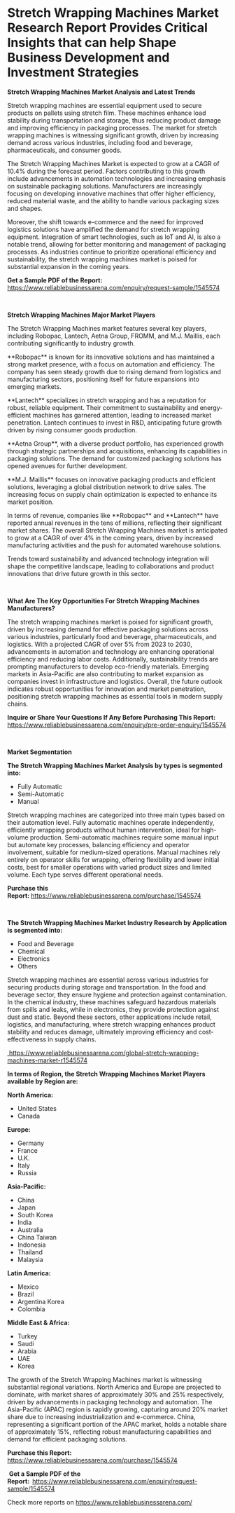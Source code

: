 <p><h1>Stretch Wrapping Machines Market Research Report Provides Critical Insights that can help Shape Business Development and Investment Strategies</h1></p><p><strong>Stretch Wrapping Machines Market Analysis and Latest Trends</strong></p>
<p><p>Stretch wrapping machines are essential equipment used to secure products on pallets using stretch film. These machines enhance load stability during transportation and storage, thus reducing product damage and improving efficiency in packaging processes. The market for stretch wrapping machines is witnessing significant growth, driven by increasing demand across various industries, including food and beverage, pharmaceuticals, and consumer goods.</p><p>The Stretch Wrapping Machines Market is expected to grow at a CAGR of 10.4% during the forecast period. Factors contributing to this growth include advancements in automation technologies and increasing emphasis on sustainable packaging solutions. Manufacturers are increasingly focusing on developing innovative machines that offer higher efficiency, reduced material waste, and the ability to handle various packaging sizes and shapes.</p><p>Moreover, the shift towards e-commerce and the need for improved logistics solutions have amplified the demand for stretch wrapping equipment. Integration of smart technologies, such as IoT and AI, is also a notable trend, allowing for better monitoring and management of packaging processes. As industries continue to prioritize operational efficiency and sustainability, the stretch wrapping machines market is poised for substantial expansion in the coming years.</p></p>
<p><strong>Get a Sample PDF of the Report:&nbsp;</strong> <a href="https://www.reliablebusinessarena.com/enquiry/request-sample/1545574?utm_campaign=3554&utm_medium=2&utm_source=Github&utm_content=ia&utm_term=08042025&utm_id=stretch-wrapping-machines">https://www.reliablebusinessarena.com/enquiry/request-sample/1545574</a></p>
<p>&nbsp;</p>
<p><strong>Stretch Wrapping Machines Major Market Players</strong></p>
<p><p>The Stretch Wrapping Machines market features several key players, including Robopac, Lantech, Aetna Group, FROMM, and M.J. Maillis, each contributing significantly to industry growth. </p><p>**Robopac** is known for its innovative solutions and has maintained a strong market presence, with a focus on automation and efficiency. The company has seen steady growth due to rising demand from logistics and manufacturing sectors, positioning itself for future expansions into emerging markets.</p><p>**Lantech** specializes in stretch wrapping and has a reputation for robust, reliable equipment. Their commitment to sustainability and energy-efficient machines has garnered attention, leading to increased market penetration. Lantech continues to invest in R&D, anticipating future growth driven by rising consumer goods production.</p><p>**Aetna Group**, with a diverse product portfolio, has experienced growth through strategic partnerships and acquisitions, enhancing its capabilities in packaging solutions. The demand for customized packaging solutions has opened avenues for further development.</p><p>**M.J. Maillis** focuses on innovative packaging products and efficient solutions, leveraging a global distribution network to drive sales. The increasing focus on supply chain optimization is expected to enhance its market position.</p><p>In terms of revenue, companies like **Robopac** and **Lantech** have reported annual revenues in the tens of millions, reflecting their significant market shares. The overall Stretch Wrapping Machines market is anticipated to grow at a CAGR of over 4% in the coming years, driven by increased manufacturing activities and the push for automated warehouse solutions. </p><p>Trends toward sustainability and advanced technology integration will shape the competitive landscape, leading to collaborations and product innovations that drive future growth in this sector.</p></p>
<p>&nbsp;</p>
<p><strong>What Are The Key Opportunities For Stretch Wrapping Machines Manufacturers?</strong></p>
<p><p>The stretch wrapping machines market is poised for significant growth, driven by increasing demand for effective packaging solutions across various industries, particularly food and beverage, pharmaceuticals, and logistics. With a projected CAGR of over 5% from 2023 to 2030, advancements in automation and technology are enhancing operational efficiency and reducing labor costs. Additionally, sustainability trends are prompting manufacturers to develop eco-friendly materials. Emerging markets in Asia-Pacific are also contributing to market expansion as companies invest in infrastructure and logistics. Overall, the future outlook indicates robust opportunities for innovation and market penetration, positioning stretch wrapping machines as essential tools in modern supply chains.</p></p>
<p><strong>Inquire or Share Your Questions If Any Before Purchasing This Report:</strong> <a href="https://www.reliablebusinessarena.com/enquiry/pre-order-enquiry/1545574?utm_campaign=3554&utm_medium=2&utm_source=Github&utm_content=ia&utm_term=08042025&utm_id=stretch-wrapping-machines">https://www.reliablebusinessarena.com/enquiry/pre-order-enquiry/1545574</a></p>
<p>&nbsp;</p>
<p><strong>Market Segmentation</strong></p>
<p><strong>The Stretch Wrapping Machines Market Analysis by types is segmented into:</strong></p>
<p><ul><li>Fully Automatic</li><li>Semi-Automatic</li><li>Manual</li></ul></p>
<p><p>Stretch wrapping machines are categorized into three main types based on their automation level. Fully automatic machines operate independently, efficiently wrapping products without human intervention, ideal for high-volume production. Semi-automatic machines require some manual input but automate key processes, balancing efficiency and operator involvement, suitable for medium-sized operations. Manual machines rely entirely on operator skills for wrapping, offering flexibility and lower initial costs, best for smaller operations with varied product sizes and limited volume. Each type serves different operational needs.</p></p>
<p><strong>Purchase this Report:&nbsp;</strong><a href="https://www.reliablebusinessarena.com/purchase/1545574?utm_campaign=3554&utm_medium=2&utm_source=Github&utm_content=ia&utm_term=08042025&utm_id=stretch-wrapping-machines">https://www.reliablebusinessarena.com/purchase/1545574</a></p>
<p>&nbsp;</p>
<p><strong>The Stretch Wrapping Machines Market Industry Research by Application is segmented into:</strong></p>
<p><ul><li>Food and Beverage</li><li>Chemical</li><li>Electronics</li><li>Others</li></ul></p>
<p><p>Stretch wrapping machines are essential across various industries for securing products during storage and transportation. In the food and beverage sector, they ensure hygiene and protection against contamination. In the chemical industry, these machines safeguard hazardous materials from spills and leaks, while in electronics, they provide protection against dust and static. Beyond these sectors, other applications include retail, logistics, and manufacturing, where stretch wrapping enhances product stability and reduces damage, ultimately improving efficiency and cost-effectiveness in supply chains.</p></p>
<p><a href="https://www.reliablebusinessarena.com/global-stretch-wrapping-machines-market-r1545574?utm_campaign=3554&utm_medium=2&utm_source=Github&utm_content=ia&utm_term=08042025&utm_id=stretch-wrapping-machines">&nbsp;https://www.reliablebusinessarena.com/global-stretch-wrapping-machines-market-r1545574</a></p>
<p><strong>In terms of Region, the Stretch Wrapping Machines Market Players available by Region are:</strong></p>
<p>
    <p> <strong> North America: </strong>
        <ul>
            <li>United States</li>
            <li>Canada</li>
        </ul>
        </p> 
    <p> <strong> Europe: </strong>
        <ul>
            <li>Germany</li>
            <li>France</li>
            <li>U.K.</li>
            <li>Italy</li>
            <li>Russia</li>
        </ul>
        </p> 
    <p> <strong> Asia-Pacific: </strong>
        <ul>
            <li>China</li>
            <li>Japan</li>
            <li>South Korea</li>
            <li>India</li>
            <li>Australia</li>
            <li>China Taiwan</li>
            <li>Indonesia</li>
            <li>Thailand</li>
            <li>Malaysia</li>
        </ul>
        </p> 
    <p> <strong> Latin America: </strong>
        <ul>
            <li>Mexico</li>
            <li>Brazil</li>
            <li>Argentina Korea</li>
            <li>Colombia</li>
        </ul>
        </p> 
    <p> <strong> Middle East & Africa: </strong>
        <ul>
            <li>Turkey</li>
            <li>Saudi</li>
            <li>Arabia</li>
            <li>UAE</li>
            <li>Korea</li>
        </ul>
    </p>
    </p>
<p><p>The growth of the Stretch Wrapping Machines market is witnessing substantial regional variations. North America and Europe are projected to dominate, with market shares of approximately 30% and 25% respectively, driven by advancements in packaging technology and automation. The Asia-Pacific (APAC) region is rapidly growing, capturing around 20% market share due to increasing industrialization and e-commerce. China, representing a significant portion of the APAC market, holds a notable share of approximately 15%, reflecting robust manufacturing capabilities and demand for efficient packaging solutions.</p></p>
<p><strong>Purchase this Report: </strong><a href="https://www.reliablebusinessarena.com/purchase/1545574?utm_campaign=3554&utm_medium=2&utm_source=Github&utm_content=ia&utm_term=08042025&utm_id=stretch-wrapping-machines">https://www.reliablebusinessarena.com/purchase/1545574</a></p>
<p>&nbsp;<strong>Get a Sample PDF of the Report:&nbsp;&nbsp;</strong><a href="https://www.reliablebusinessarena.com/enquiry/request-sample/1545574?utm_campaign=3554&utm_medium=2&utm_source=Github&utm_content=ia&utm_term=08042025&utm_id=stretch-wrapping-machines">https://www.reliablebusinessarena.com/enquiry/request-sample/1545574</a></p>
<p><strong></strong></p>
<p>Check more reports on <a href="https://www.reliablebusinessarena.com/?utm_campaign=3554&utm_medium=2&utm_source=Github&utm_content=ia&utm_term=08042025&utm_id=stretch-wrapping-machines">https://www.reliablebusinessarena.com/</a></p>